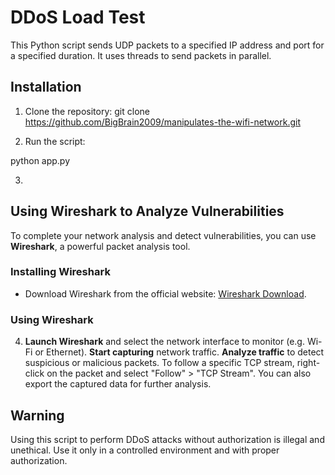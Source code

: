 # DDoS Load Test

This Python script sends UDP packets to a specified IP address and port for a specified duration. It uses threads to send packets in parallel.

## Installation

1. Clone the repository:
git clone https://github.com/BigBrain2009/manipulates-the-wifi-network.git

2. Run the script:

python app.py

3. 
## Using Wireshark to Analyze Vulnerabilities

To complete your network analysis and detect vulnerabilities, you can use **Wireshark**, a powerful packet analysis tool.

### Installing Wireshark

- Download Wireshark from the official website: [Wireshark Download](https://www.wireshark.org/download.html).

### Using Wireshark

4. **Launch Wireshark** and select the network interface to monitor (e.g. Wi-Fi or Ethernet).
**Start capturing** network traffic.
**Analyze traffic** to detect suspicious or malicious packets.
To follow a specific TCP stream, right-click on the packet and select "Follow" > "TCP Stream".
You can also export the captured data for further analysis.

## Warning

Using this script to perform DDoS attacks without authorization is illegal and unethical. Use it only in a controlled environment and with proper authorization.
